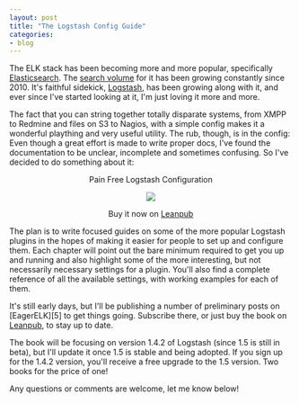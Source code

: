 ```yaml
---
layout: post
title: "The Logstash Config Guide"
categories:
- blog
---
```


The ELK stack has been becoming more and more popular, specifically [Elasticsearch][1]. The [search volume][2] for it has been growing constantly since 2010. It's faithful sidekick, [Logstash][3], has been growing along with it, and ever since I've started looking at it, I'm just loving it more and more.

The fact that you can string together totally disparate systems, from XMPP to Redmine and files on S3 to Nagios, with a simple config makes it a wonderful plaything and very useful utility. The rub, though, is in the config: Even though a great effort is made to write proper docs, I've found the documentation to be unclear, incomplete and sometimes confusing. So I've decided to do something about it:

<p style="text-align: center;">Pain Free Logstash Configuration</p>

<p style="text-align: center;">
<a href="https://leanpub.com/logstashconfigguide">
<img src="https://s3.amazonaws.com/titlepages.leanpub.com/logstashconfigguide/medium?1421001125">
</a>
</p>

<p style="text-align: center;">
Buy it now on <a href="https://leanpub.com/logstashconfigguide">Leanpub</a>
</p>

<!--break-->

The plan is to write focused guides on some of the more popular Logstash plugins in the hopes of making it easier for people to set up and configure them. Each chapter will point out the bare minimum required to get you up and running and also highlight some of the more interesting, but not necessarily necessary settings for a plugin. You'll also find a complete reference of all the available settings, with working examples for each of them.

It's still early days, but I'll be publishing a number of preliminary posts on [EagerELK][5] to get things going. Subscribe there, or just buy the book on [Leanpub][4], to stay up to date.

The book will be focusing on version 1.4.2 of Logstash (since 1.5 is still in beta), but I'll update it once 1.5 is stable and being adopted. If you sign up for the 1.4.2 version, you'll receive a free upgrade to the 1.5 version. Two books for the price of one!

Any questions or comments are welcome, let me know below!

[1]: http://www.elasticsearch.org/
[2]: http://www.google.com/trends/explore#q=elasticsearch
[3]: http://logstash.net/
[4]: https://leanpub.com/logstashconfigguide
